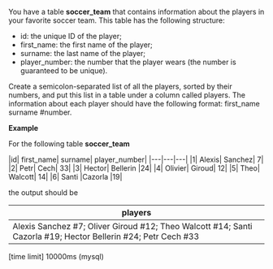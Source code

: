 You have a table __soccer_team__ that contains information about the players in your favorite soccer team. This table has the following structure:

* id: the unique ID of the player;
* first_name: the first name of the player;
* surname: the last name of the player;
* player_number: the number that the player wears (the number is guaranteed to be unique).

Create a semicolon-separated list of all the players, sorted by their numbers, and put this list in a table under a column called players. The information about each player should have the following format: first_name surname #number.

__Example__

For the following table __soccer_team__

|id|	first_name|	surname|	player_number|
|---|---|---|
|1|	Alexis|	Sanchez|	7|
|2|	Petr|	Cech|	33|
|3|	Hector|	Bellerin	|24|
|4|	Olivier|	Giroud|	12|
|5|	Theo|	Walcott|	14|
|6|	Santi	|Cazorla	|19|

the output should be

|players|
|---|
|Alexis Sanchez #7; Oliver Giroud #12; Theo Walcott #14; Santi Cazorla #19; Hector Bellerin #24; Petr Cech #33|

[time limit] 10000ms (mysql)
